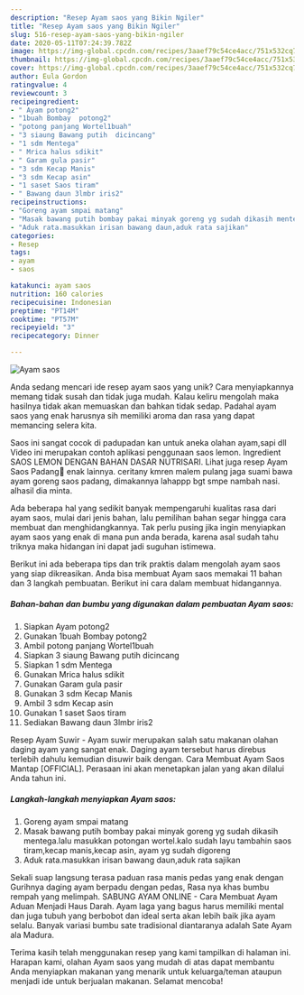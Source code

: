 ```yaml
---
description: "Resep Ayam saos yang Bikin Ngiler"
title: "Resep Ayam saos yang Bikin Ngiler"
slug: 516-resep-ayam-saos-yang-bikin-ngiler
date: 2020-05-11T07:24:39.782Z
image: https://img-global.cpcdn.com/recipes/3aaef79c54ce4acc/751x532cq70/ayam-saos-foto-resep-utama.jpg
thumbnail: https://img-global.cpcdn.com/recipes/3aaef79c54ce4acc/751x532cq70/ayam-saos-foto-resep-utama.jpg
cover: https://img-global.cpcdn.com/recipes/3aaef79c54ce4acc/751x532cq70/ayam-saos-foto-resep-utama.jpg
author: Eula Gordon
ratingvalue: 4
reviewcount: 3
recipeingredient:
- " Ayam potong2"
- "1buah Bombay  potong2"
- "potong panjang Wortel1buah"
- "3 siaung Bawang putih  dicincang"
- "1 sdm Mentega"
- " Mrica halus sdikit"
- " Garam gula pasir"
- "3 sdm Kecap Manis"
- "3 sdm Kecap asin"
- "1 saset Saos tiram"
- " Bawang daun 3lmbr iris2"
recipeinstructions:
- "Goreng ayam smpai matang"
- "Masak bawang putih bombay pakai minyak goreng yg sudah dikasih mentega.lalu masukkan potongan wortel.kalo sudah layu tambahin saos tiram,kecap manis,kecap asin, ayam yg sudah digoreng"
- "Aduk rata.masukkan irisan bawang daun,aduk rata sajikan"
categories:
- Resep
tags:
- ayam
- saos

katakunci: ayam saos 
nutrition: 160 calories
recipecuisine: Indonesian
preptime: "PT14M"
cooktime: "PT57M"
recipeyield: "3"
recipecategory: Dinner

---
```



![Ayam saos](https://img-global.cpcdn.com/recipes/3aaef79c54ce4acc/751x532cq70/ayam-saos-foto-resep-utama.jpg)

Anda sedang mencari ide resep ayam saos yang unik? Cara menyiapkannya memang tidak susah dan tidak juga mudah. Kalau keliru mengolah maka hasilnya tidak akan memuaskan dan bahkan tidak sedap. Padahal ayam saos yang enak harusnya sih memiliki aroma dan rasa yang dapat memancing selera kita.

Saos ini sangat cocok di padupadan kan untuk aneka olahan ayam,sapi dll Video ini merupakan contoh aplikasi penggunaan saos lemon. Ingredient SAOS LEMON DENGAN BAHAN DASAR NUTRISARI. Lihat juga resep Ayam Saos Padang🥰 enak lainnya. ceritany kmren malem pulang jaga suami bawa ayam goreng saos padang, dimakannya lahappp bgt smpe nambah nasi. alhasil dia minta.

Ada beberapa hal yang sedikit banyak mempengaruhi kualitas rasa dari ayam saos, mulai dari jenis bahan, lalu pemilihan bahan segar hingga cara membuat dan menghidangkannya. Tak perlu pusing jika ingin menyiapkan ayam saos yang enak di mana pun anda berada, karena asal sudah tahu triknya maka hidangan ini dapat jadi suguhan istimewa.


Berikut ini ada beberapa tips dan trik praktis dalam mengolah ayam saos yang siap dikreasikan. Anda bisa membuat Ayam saos memakai 11 bahan dan 3 langkah pembuatan. Berikut ini cara dalam membuat hidangannya.

<!--inarticleads1-->

##### Bahan-bahan dan bumbu yang digunakan dalam pembuatan Ayam saos:

1. Siapkan  Ayam potong2
1. Gunakan 1buah Bombay  potong2
1. Ambil potong panjang Wortel1buah
1. Siapkan 3 siaung Bawang putih  dicincang
1. Siapkan 1 sdm Mentega
1. Gunakan  Mrica halus sdikit
1. Gunakan  Garam gula pasir
1. Gunakan 3 sdm Kecap Manis
1. Ambil 3 sdm Kecap asin
1. Gunakan 1 saset Saos tiram
1. Sediakan  Bawang daun 3lmbr iris2


Resep Ayam Suwir - Ayam suwir merupakan salah satu makanan olahan daging ayam yang sangat enak. Daging ayam tersebut harus direbus terlebih dahulu kemudian disuwir baik dengan. Cara Membuat Ayam Saos Mantap [OFFICIAL]. Perasaan ini akan menetapkan jalan yang akan dilalui Anda tahun ini. 

<!--inarticleads2-->

##### Langkah-langkah menyiapkan Ayam saos:

1. Goreng ayam smpai matang
1. Masak bawang putih bombay pakai minyak goreng yg sudah dikasih mentega.lalu masukkan potongan wortel.kalo sudah layu tambahin saos tiram,kecap manis,kecap asin, ayam yg sudah digoreng
1. Aduk rata.masukkan irisan bawang daun,aduk rata sajikan


Sekali suap langsung terasa paduan rasa manis pedas yang enak dengan Gurihnya daging ayam berpadu dengan pedas, Rasa nya khas bumbu rempah yang melimpah. SABUNG AYAM ONLINE - Cara Membuat Ayam Aduan Menjadi Haus Darah. Ayam laga yang bagus harus memiliki mental dan juga tubuh yang berbobot dan ideal serta akan lebih baik jika ayam selalu. Banyak variasi bumbu sate tradisional diantaranya adalah Sate Ayam ala Madura. 

Terima kasih telah menggunakan resep yang kami tampilkan di halaman ini. Harapan kami, olahan Ayam saos yang mudah di atas dapat membantu Anda menyiapkan makanan yang menarik untuk keluarga/teman ataupun menjadi ide untuk berjualan makanan. Selamat mencoba!
